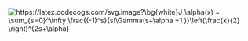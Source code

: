 <img src="https://latex.codecogs.com/svg.image?\bg{white}J_\alpha(x)&space;=&space;\sum_{s=0}^\infty&space;\frac{(-1)^s}{s!\Gamma(s&plus;\alpha&space;&plus;1&space;)}\left(\frac{x}{2}&space;\right)^{2s&plus;\alpha}" title="https://latex.codecogs.com/svg.image?\bg{white}J_\alpha(x) = \sum_{s=0}^\infty \frac{(-1)^s}{s!\Gamma(s+\alpha +1 )}\left(\frac{x}{2} \right)^{2s+\alpha}" />
